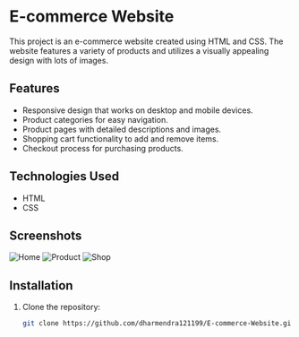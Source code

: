 # E-commerce Website

This project is an e-commerce website created using HTML and CSS. The website features a variety of products and utilizes a visually appealing design with lots of images.

## Features

- Responsive design that works on desktop and mobile devices.
- Product categories for easy navigation.
- Product pages with detailed descriptions and images.
- Shopping cart functionality to add and remove items.
- Checkout process for purchasing products.

## Technologies Used

- HTML
- CSS

## Screenshots

![Home](C:\Users\hp\Documents\GitHub\E-commerce-Website\Home.jpg)
![Product ](C:\Users\hp\Documents\GitHub\E-commerce-Website\Product.jpg)
![Shop](C:\Users\hp\Documents\GitHub\E-commerce-Website\Shop.jpg)

## Installation

1. Clone the repository:

   ```bash
   git clone https://github.com/dharmendra121199/E-commerce-Website.git
